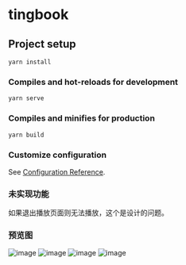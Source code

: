 # tingbook

## Project setup
```
yarn install
```

### Compiles and hot-reloads for development
```
yarn serve
```

### Compiles and minifies for production
```
yarn build
```

### Customize configuration
See [Configuration Reference](https://cli.vuejs.org/config/).

### 未实现功能
如果退出播放页面则无法播放，这个是设计的问题。

### 预览图
 ![image](https://github.com/libaibuaidufu/vue-tsapp/blob/main/preview/搜索.jpg) 
 ![image](https://github.com/libaibuaidufu/vue-tsapp/blob/main/preview/收藏.jpg) 
 ![image](https://github.com/libaibuaidufu/vue-tsapp/blob/main/preview/详情.jpg) 
 ![image](https://github.com/libaibuaidufu/vue-tsapp/blob/main/preview/播放.jpg) 
